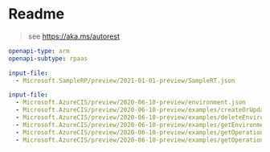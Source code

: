 # Readme

> see https://aka.ms/autorest

```yaml
openapi-type: arm 
openapi-subtype: rpaas
```

```yaml $(tag) == '2021-01-01-preview'
input-file: 
  - Microsoft.SampleRP/preview/2021-01-01-preview/SampleRT.json
```
```yaml $(tag) == '2020-06-10-preview'
input-file: 
  - Microsoft.AzureCIS/preview/2020-06-10-preview/environment.json
  - Microsoft.AzureCIS/preview/2020-06-10-preview/examples/createOrUpdateEnvironment.json
  - Microsoft.AzureCIS/preview/2020-06-10-preview/examples/deleteEnvironment.json
  - Microsoft.AzureCIS/preview/2020-06-10-preview/examples/getEnvironment.json
  - Microsoft.AzureCIS/preview/2020-06-10-preview/examples/getOperationList.json
  - Microsoft.AzureCIS/preview/2020-06-10-preview/examples/getOperationStatus.json
```
